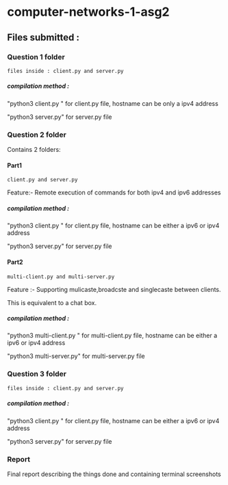 # computer-networks-1-asg2

## Files submitted :
### Question 1 folder
```files inside : client.py and server.py```

##### compilation method :

"python3 client.py <host name>" for client.py file, hostname can be only a ipv4 address

"python3 server.py" for server.py file

### Question 2 folder
Contains 2 folders:
#### Part1
```client.py and server.py```

Feature:- Remote execution of commands for both ipv4 and ipv6 addresses

##### compilation method :

"python3 client.py <host name>" for client.py file, hostname can be either a ipv6 or ipv4 address

"python3 server.py" for server.py file

#### Part2
```multi-client.py and multi-server.py``` 

Feature :- Supporting mulicaste,broadcste and singlecaste between clients.

This is equivalent to a chat box.

##### compilation method :

"python3 multi-client.py <host name>" for multi-client.py file, hostname can be either a ipv6 or ipv4 address

"python3 multi-server.py" for multi-server.py file

### Question 3 folder
```files inside : client.py and server.py```

##### compilation method :

"python3 client.py <host name>" for client.py file, hostname can be either a ipv6 or ipv4 address

"python3 server.py" for server.py file

### Report
Final report describing the things done and containing terminal screenshots

